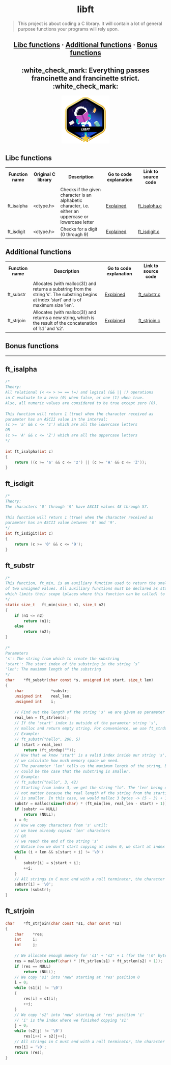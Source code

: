 <h1 align="center">libft</h1>

<blockquote>This project is about coding a C library. It will contain a lot of general purpose functions your programs will rely upon.</blockquote>

<h2 align="center">
  <a href="#libc-functions">Libc functions</a>
  ·
  <a href="#additional-functions">Additional functions</a>
  ·
  <a href="#bonus-functions">Bonus functions</a>
</h2>

<h2 align="center">:white_check_mark: Everything passes francinette and francinette strict. :white_check_mark:</h2>

<div align="center">
  <img src="https://github.com/aflr/aflr/blob/main/src/badges/libftm.png">
</div>

<h2>Libc functions</h2>
<table>
  <tr>
    <th>Function name</th>
    <th>Original C library</th>
    <th>Description</th>
    <th>Go to code explanation</th>
    <th>Link to source code</th>
  </tr>
  <tr>
    <td>ft_isalpha</td>
    <td>&lt;ctype.h&gt;</td>
    <td>Checks if the given character is an alphabetic character, i.e. either an uppercase or lowercase letter</td>
    <td><a href="#ft_isalpha">Explained</a></td>
    <td><a href="https://github.com/aflr/42-Cursus/blob/main/libft/ft_isalpha.c">ft_isalpha.c</a></td>
  </tr>
  <tr>
    <td>ft_isdigit</td>
    <td>&lt;ctype.h&gt;</td>
    <td>Checks for a digit (0 through 9)</td>
    <td><a href="#ft_isdigit">Explained</a></td>
    <td><a href="https://github.com/aflr/42-Cursus/blob/main/libft/ft_isdigit.c">ft_isdigit.c</a></td>
  </tr>
</table>

<h2>Additional functions</h2>
<table>
  <tr>
    <th>Function name</th>
    <th>Description</th>
    <th>Go to code explanation</th>
    <th>Link to source code</th>
  </tr>
  <tr>
    <td>ft_substr</td>
    <td>Allocates (with malloc(3)) and returns a substring from the string ’s’. The substring begins at index ’start’ and is of maximum size ’len’.</td>
    <td><a href="#ft_substr">Explained</a></td>
    <td><a href="https://github.com/aflr/42-Cursus/blob/main/libft/ft_substr.c">ft_substr.c</a></td>
  </tr>
  <tr>
    <td>ft_strjoin</td>
    <td>Allocates (with malloc(3)) and returns a new string, which is the result of the concatenation of ’s1’ and ’s2’.</td>
    <td><a href="#ft_strjoin">Explained</a></td>
    <td><a href="https://github.com/aflr/42-Cursus/blob/main/libft/ft_strjoin.c">ft_strjoin.c</a></td>
  </tr>
</table>

<h2>Bonus functions</h2>


<hr>

<h2>ft_isalpha</h2>

```c
/*
Theory:
All relational (< <= > >= == !=) and logical (&& || !) operations
in C evaluate to a zero (0) when false, or one (1) when true.
Also, all numeric values are considered to be true except zero (0).

This function will return 1 (true) when the character received as
parameter has an ASCII value in the interval:
(c >= 'a' && c <= 'z') which are all the lowercase letters
OR
(c >= 'A' && c <= 'Z') which are all the uppercase letters
*/

int	ft_isalpha(int c)
{
	return ((c >= 'a' && c <= 'z') || (c >= 'A' && c <= 'Z'));
}
```

<h2>ft_isdigit</h2>

```c
/*
Theory:
The characters '0' through '9' have ASCII values 48 through 57.

This function will return 1 (true) when the character received as
parameter has an ASCII value between '0' and '9'.
*/
int	ft_isdigit(int c)
{
	return (c >= '0' && c <= '9');
}
```

<h2>ft_substr</h2>

```c
/*
This function, ft_min, is an auxiliary function used to return the smaller
of two unsigned values. All auxiliary functions must be declared as static,
which limits their scope (places where this function can be called) to this file.
*/
static size_t	ft_min(size_t n1, size_t n2)
{
	if (n1 <= n2)
		return (n1);
	else
		return (n2);
}

/*
Parameters
's': The string from which to create the substring
'start': The start index of the substring in the string ’s’
'len': The maximum length of the substring
*/
char	*ft_substr(char const *s, unsigned int start, size_t len)
{
	char			*substr;
	unsigned int	real_len;
	unsigned int	i;

	// Find out the length of the string 's' we are given as parameter
	real_len = ft_strlen(s);
	// If the 'start' index is outside of the parameter string 's',
	// malloc and return empty string. For convenience, we use ft_strdup
	// Example:
	// ft_substr("hello", 200, 5)
	if (start > real_len)
		return (ft_strdup(""));
	// Now that we know 'start' is a valid index inside our string 's',
	// we calculate how much memory space we need.
	// The parameter 'len' tells us the maximum length of the string, but it
	// could be the case that the substring is smaller.
	// Example:
	// ft_substr("hello", 3, 42)
	// Starting from index 3, we get the string "lo". The 'len' being 42 does
	// not matter because the real length of the string from the starting index
	// is smaller. In this case, we would malloc 3 bytes -> (5 - 3) + 1
	substr = malloc(sizeof(char) * (ft_min(len, real_len - start) + 1));
	if (substr == NULL)
		return (NULL);
	i = 0;
	// Now we copy characters from 's' until:
	// we have already copied 'len' characters
	// OR
	// we reach the end of the string 's'
	// Notice how we don't start copying at index 0, we start at index 'start'
	while (i < len && s[start + i] != '\0')
	{
		substr[i] = s[start + i];
		++i;
	}
	// All strings in C must end with a null terminator, the character '\0'
	substr[i] = '\0';
	return (substr);
}
```

<h2>ft_strjoin</h2>

```c
char	*ft_strjoin(char const *s1, char const *s2)
{
	char	*res;
	int		i;
	int		j;

	// We allocate enough memory for 's1' + 's2' + 1 (for the '\0' byte at the end)
	res = malloc(sizeof(char) * (ft_strlen(s1) + ft_strlen(s2) + 1));
	if (res == NULL)
		return (NULL);
	// We copy 's1' into 'new' starting at 'res' position 0
	i = 0;
	while (s1[i] != '\0')
	{
		res[i] = s1[i];
		++i;
	}
	// We copy 's2' into 'new' starting at 'res' position 'i'
	// 'i' is the index where we finished copying 's1'
	j = 0;
	while (s2[j] != '\0')
		res[i++] = s2[j++];
	// All strings in C must end with a null terminator, the character '\0'
	res[i] = '\0';
	return (res);
}
```
